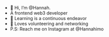 - 👋 Hi, I’m @Hannah.
- A frontend web3 developer
- 🌱 Learning is a continuous endeavor 
- 💞️ Loves volunteering and networking
- P.S: Reach me on Instagram at @Hannahimo

<!---
HannahImo/HannahImo is a ✨ special ✨ repository because its `README.md` (this file) appears on your GitHub profile.
You can click the Preview link to take a look at your changes.
--->

